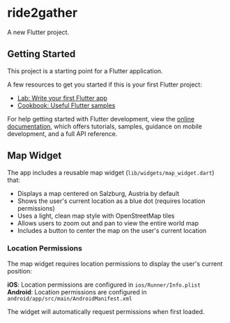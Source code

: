 # ride2gather

A new Flutter project.

## Getting Started

This project is a starting point for a Flutter application.

A few resources to get you started if this is your first Flutter project:

- [Lab: Write your first Flutter app](https://docs.flutter.dev/get-started/codelab)
- [Cookbook: Useful Flutter samples](https://docs.flutter.dev/cookbook)

For help getting started with Flutter development, view the
[online documentation](https://docs.flutter.dev/), which offers tutorials,
samples, guidance on mobile development, and a full API reference.

## Map Widget

The app includes a reusable map widget (`lib/widgets/map_widget.dart`) that:
- Displays a map centered on Salzburg, Austria by default
- Shows the user's current location as a blue dot (requires location permissions)
- Uses a light, clean map style with OpenStreetMap tiles
- Allows users to zoom out and pan to view the entire world map
- Includes a button to center the map on the user's current location

### Location Permissions

The map widget requires location permissions to display the user's current position:

**iOS**: Location permissions are configured in `ios/Runner/Info.plist`
**Android**: Location permissions are configured in `android/app/src/main/AndroidManifest.xml`

The widget will automatically request permissions when first loaded.
